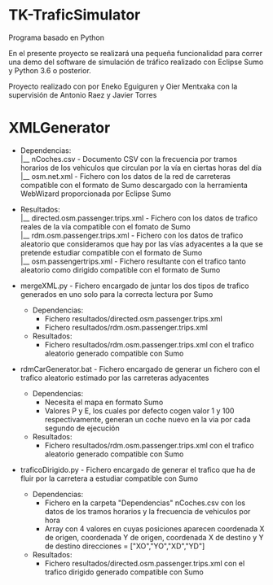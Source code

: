 # TK-TraficSimulator

Programa basado en Python

En el presente proyecto se realizará una pequeña funcionalidad para correr una demo del software de simulación de tráfico realizado con Eclipse Sumo y Python 3.6 o posterior.

Proyecto realizado con por Eneko Eguiguren y Oier Mentxaka con la supervisión de Antonio Raez y Javier Torres

# XMLGenerator

* Dependencias: <br />
  |__ nCoches.csv - Documento CSV con la frecuencia por tramos horarios de los vehiculos que circulan por la vía en ciertas horas del día <br />
  |__ osm.net.xml - Fichero con los datos de la red de carreteras compatible con el formato de Sumo descargado con la herramienta WebWizard proporcionada por Eclipse Sumo <br />
  
* Resultados:   <br />
  |__ directed.osm.passenger.trips.xml - Fichero con los datos de trafico reales de la vía compatible con el fomato de Sumo <br />
  |__ rdm.osm.passenger.trips.xml - Fichero con los datos de trafico aleatorio que consideramos que hay por las vías adyacentes a la que se pretende estudiar compatible con el formato de Sumo <br />
  |__ osm.passengertrips.xml - Fichero resultante con el trafico tanto aleatorio como dirigido compatible con el formato de Sumo <br />

* mergeXML.py - Fichero encargado de juntar los dos tipos de trafico generados en uno solo para la correcta lectura por Sumo
    - Dependencias: <br />
       - Fichero resultados/directed.osm.passenger.trips.xml <br />
       - Fichero resultados/rdm.osm.passenger.trips.xml <br />
    - Resultados: <br />
       - Fichero resultados/rdm.osm.passenger.trips.xml con el trafico aleatorio generado compatible con Sumo <br />
* rdmCarGenerator.bat - Fichero encargado de generar un fichero con el trafico aleatorio estimado por las carreteras adyacentes <br />
    - Dependencias: <br />
       - Necesita el mapa en formato Sumo <br />
       - Valores P y E, los cuales por defecto cogen valor 1 y 100 respectivamente, generan un coche nuevo en la via por cada segundo de ejecución <br />
    - Resultados: <br />
       - Fichero resultados/rdm.osm.passenger.trips.xml con el trafico aleatorio generado compatible con Sumo <br />
* traficoDirigido.py - Fichero encargado de generar el trafico que ha de fluir por la carretera a estudiar compatible con Sumo<br />
    - Dependencias:<br />
       - Fichero en la carpeta "Dependencias" nCoches.csv con los datos de los tramos horarios y la frecuencia de vehiculos por hora <br />
       - Array con 4 valores en cuyas posiciones aparecen coordenada X de origen, coordenada Y de origen, coordenada X de destino y Y de destino direcciones = ["XO","YO","XD","YD"] <br />
    - Resultados: <br />
       - Fichero resultados/directed.osm.passenger.trips.xml con el trafico dirigido generado compatible con Sumo <br />
       


